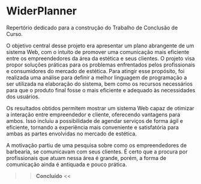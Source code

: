 # WiderPlanner
Repertório dedicado para a construção do Trabalho de Conclusão de Curso.

O objetivo central desse projeto era apresentar um plano abrangente de um sistema Web, com o intuito de promover uma comunicação mais eficiente entre os empreendedores da área da estética e seus clientes. O projeto visa propor soluções práticas para os problemas enfrentados pelos profissionais e consumidores do mercado de estética. Para atingir esse propósito, foi realizada uma análise para definir a melhor linguagem de programação a ser utilizada na elaboração do sistema, bem como os recursos necessários para que o produto final fosse o mais eficiente e adequado às necessidades dos usuários.

Os resultados obtidos permitem mostrar um sistema Web capaz de otimizar a interação entre empreendedor e cliente, oferecendo vantagens para ambos. Isso incluiu a possibilidade de agendar serviços de forma ágil e eficiente, tornando a experiência mais conveniente e satisfatória para ambas as partes envolvidas no mercado de estética.

A motivação partiu de uma pesquisa sobre como os empreendedores de barbearia, se comunicavam com seus clientes. É certo que a procura por profissionais que atuam nessa área é grande, porém, a forma de comunicação ainda é antiquada e pouco prática.

 >> **Concluído** <<
